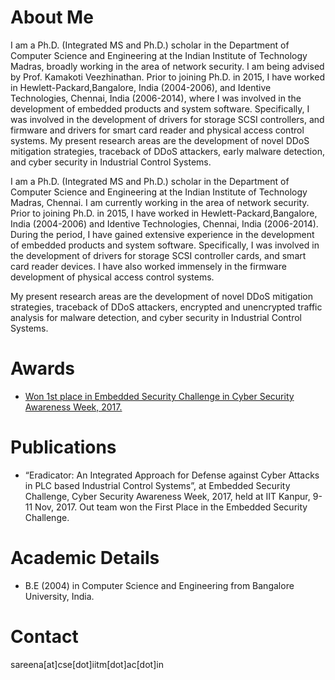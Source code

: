 
# About Me


I am a Ph.D. (Integrated MS and Ph.D.) scholar in the Department of Computer Science and Engineering at the Indian Institute of Technology Madras, broadly working in the area of network security. I am being advised by Prof. Kamakoti Veezhinathan. Prior to joining Ph.D. in 2015, I have worked in Hewlett-Packard,Bangalore, India (2004-2006), and Identive Technologies, Chennai, India (2006-2014), where I was involved in the development of embedded products and system software. Specifically, I was involved in the development of drivers for storage SCSI controllers, and firmware and drivers for smart card reader and physical access control systems. My present research areas are the development of novel DDoS mitigation strategies, traceback of DDoS attackers, early malware detection, and cyber
security in Industrial Control Systems.

I am a Ph.D. (Integrated MS and Ph.D.) scholar in the Department of Computer Science and Engineering at the Indian Institute of Technology Madras, Chennai. I am currently working in
the area of network security. Prior to joining Ph.D. in 2015, I have worked in Hewlett-Packard,Bangalore, India (2004-2006) and Identive Technologies, Chennai, India (2006-2014). During the
period, I have gained extensive experience in the development of embedded products and system software. Specifically, I was involved in the development of drivers for storage SCSI controller
cards, and smart card reader devices. I have also worked immensely in the firmware development of physical access control systems.



My present research areas are the development of novel DDoS mitigation strategies, traceback of DDoS attackers, encrypted and unencrypted traffic analysis for malware detection, and cyber
security in Industrial Control Systems.


# Awards

* [Won 1st place in Embedded Security Challenge in Cyber Security Awareness Week, 2017.](https://csaw.engineering.nyu.edu/csaw17-winners#ESC)


# Publications

*   “Eradicator: An Integrated Approach for Defense against Cyber Attacks in PLC based Industrial Control Systems”, at Embedded Security Challenge, Cyber Security Awareness Week, 2017, held at IIT Kanpur, 9-11 Nov, 2017. Out team won the First Place in the Embedded Security Challenge.


# Academic Details
* B.E (2004) in Computer Science and Engineering from Bangalore University, India. 

# Contact
sareena[at]cse[dot]iitm[dot]ac[dot]in


```
```

